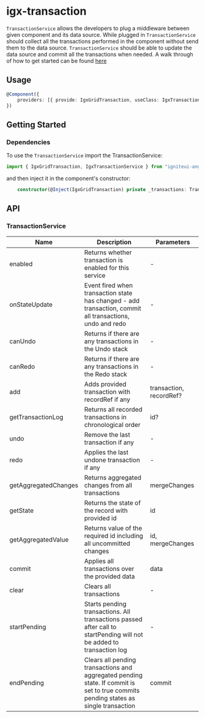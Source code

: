 # igx-transaction

`TransactionService` allows the developers to plug a middleware between given component and its data source. While plugged in `TransactionService` should collect all the transactions performed in the component without send them to the data source. `TransactionService` should be able to update the data source and commit all the transactions when needed.
A walk through of how to get started can be found [here](https://www.infragistics.com/products/ignite-ui-angular/angular/components/transaction.html)

## Usage

```typescript
@Component({
    providers: [{ provide: IgxGridTransaction, useClass: IgxTransactionImplementation }]
})
```

## Getting Started

### Dependencies

To use the `TransactionService` import the TransactionService:

```typescript
import { IgxGridTransaction, IgxTransactionService } from "igniteui-angular";
```
and then inject it in the component's constructor:

```typescript
    constructor(@Inject(IgxGridTransaction) private _transactions: TransactionService) { };
```

## API

### TransactionService

   | Name                  | Description                                                   | Parameters                |
   |-----------------------|---------------------------------------------------------------|---------------------------|
   |enabled                | Returns whether transaction is enabled for this service       | -                         |
   |onStateUpdate          | Event fired when transaction state has changed - add transaction, commit all transactions, undo and redo| - |
   |canUndo                | Returns if there are any transactions in the Undo stack       | -                         |
   |canRedo                | Returns if there are any transactions in the Redo stack       | -                         |
   |add                    | Adds provided  transaction with recordRef if any              | transaction, recordRef?   |
   |getTransactionLog      | Returns all recorded transactions in chronological order      | id?                       |
   |undo                   | Remove the last transaction if any                            | -                         |
   |redo                   | Applies the last undone transaction if any                    | -                         |
   |getAggregatedChanges   | Returns aggregated changes from all transactions              | mergeChanges              |
   |getState               | Returns the state of the record with provided id              | id                        |
   |getAggregatedValue     | Returns value of the required id including all uncommitted changes| id, mergeChanges      |
   |commit                 | Applies all transactions over the provided data               | data                      |
   |clear                  | Clears all transactions                                       | -                         |
   |startPending           | Starts pending transactions. All transactions passed after call to startPending will not be added to transaction log | - |
   |endPending             | Clears all pending transactions and aggregated pending state. If commit is set to true commits pending states as single transaction | commit |
